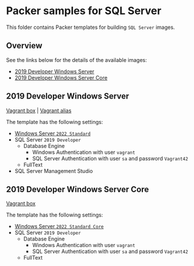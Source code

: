 # Packer samples for SQL Server

This folder contains Packer templates for building `SQL Server` images.

## Overview

See the links below for the details of the available images:

- [2019 Developer Windows Server](#2019-developer-windows-server)
- [2019 Developer Windows Server Core](#2019-developer-windows-server-core)

## 2019 Developer Windows Server

[Vagrant box](https://app.vagrantup.com/gusztavvargadr/boxes/sql-server-2019-developer-windows-server) | [Vagrant alias](https://app.vagrantup.com/gusztavvargadr/boxes/sql-server)  

The template has the following settings:

- [Windows Server `2022 Standard`](../windows-server/README.md#2022-standard)
- SQL Server `2019 Developer`
  - Database Engine
      - Windows Authentication with user `vagrant`
      - SQL Server Authentication with user `sa` and password `Vagrant42`
  - FullText
- SQL Server Management Studio

## 2019 Developer Windows Server Core

[Vagrant box](https://app.vagrantup.com/gusztavvargadr/boxes/sql-server-2019-developer-windows-server-core)  

The template has the following settings:

- [Windows Server `2022 Standard Core`](../windows-server/README.md#2022-standard-core)
- SQL Server `2019 Developer`
  - Database Engine
      - Windows Authentication with user `vagrant`
      - SQL Server Authentication with user `sa` and password `Vagrant42`
  - FullText
